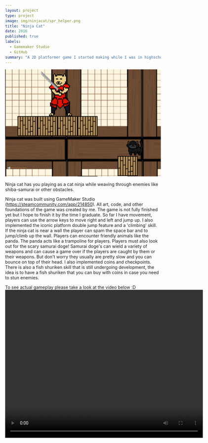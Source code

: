```yaml
---
layout: project
type: project
image: img/ninjacat/spr_helper.png
title: "Ninja Cat"
date: 2016
published: true
labels:
  - Gamemaker Studio
  - GitHub
summary: "A 2D platformer game I started making while I was in highschool"
---
```


<img class="img-fluid" src="../img/ninjacat/ninjacat_banner.png">

Ninja cat has you playing as a cat ninja while weaving through enemies like shiba-samurai or other obstacles.

Ninja cat was built using GameMaker Studio (https://steamcommunity.com/app/214850).  All art, code, and other foundations of the game was created by me. 
The game is not fully finished yet but I hope to finish it by the time I graduate. So far I have movement, players can use the arrow keys to move right and left and jump up.  I also implemented the iconic platform double jump feature and a 'climbing' skill. If the ninja cat is near a wall the player can spam the space bar and to jump/climb up the wall. Players can encounter friendly animals like the panda. The panda acts like a trampoline for players. Players must also look out for the scary samurai doge! Samurai doge's can wield a variety of weapons and can cause a game over if the players are caught by them or their weapons.  But don't worry they usually are pretty slow and you can bounce on top of their head. I also implemented coins and checkpoints.  There is also a fish shuriken skill that is still undergoing development, the idea is to have a fish shuriken that you can buy with coins in case you need to stun enemies. 

To see actual gameplay please take a look at the video below :D 
<video width="640" height="480" controls>
  <source src="https://github.com/iwalanicampbell/iwalanicampbell.github.io/blob/main/img/ninjacat/NinjacatTutorialVideo.mp4" type="video/mp4">
</video>



